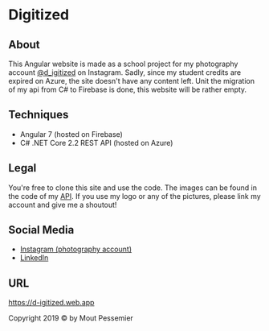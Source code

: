 # Digitized

## About

This Angular website is made as a school project for my photography account [@d_igitized](https://www.instagram.com/d_igitized/) on Instagram.
Sadly, since my student credits are expired on Azure, the site doesn't have any content left. Unit the migration of my api from C# to Firebase is done, this website will be rather empty.

## Techniques

- Angular 7 (hosted on Firebase)
- C# .NET Core 2.2 REST API (hosted on Azure)

## Legal

You're free to clone this site and use the code. The images can be found in the code of my [API](https://github.com/MoutPessemier/DigitizedApi). If you use my logo or any of the pictures, please link my account and give me a shoutout!

## Social Media

- [Instagram (photography account)](https://instagram.com/d_igitized/)
- [LinkedIn](https://www.linkedin.com/in/moutpessemier/)

## URL

https://d-igitized.web.app

Copyright 2019 © by Mout Pessemier
